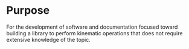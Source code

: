 Purpose
=======
For the development of software and documentation focused toward building a
library to perform kinematic operations that does not require extensive
knowledge of the topic.
